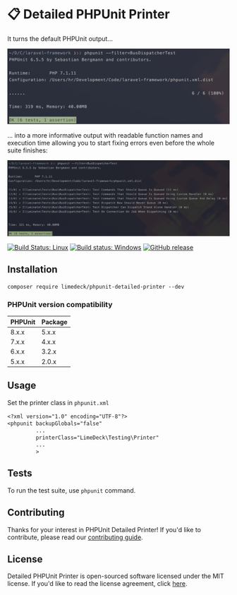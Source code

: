 # 📋 Detailed PHPUnit Printer

It turns the default PHPUnit output...

![default-printer](./screenshots/phpunit-default.png "Default PHPUnit output.")

... into a more informative output with readable function names and execution time allowing you to start fixing errors even before the whole suite finishes:

![detailed-printer](./screenshots/phpunit-pretty.png "PHPUnit output with this printer.")

[![Build Status: Linux](https://travis-ci.org/LimeDeck/phpunit-detailed-printer.svg?branch=master)](https://travis-ci.org/LimeDeck/phpunit-detailed-printer)
[![Build status: Windows](https://ci.appveyor.com/api/projects/status/656nmj6oxbnq4sri/branch/master?svg=true)](https://ci.appveyor.com/project/HRcc/phpunit-detailed-printer/branch/master)
[![GitHub release](https://img.shields.io/github/release/LimeDeck/phpunit-detailed-printer.svg)](https://github.com/limedeck/phpunit-detailed-printer)

## Installation

```
composer require limedeck/phpunit-detailed-printer --dev
```

### PHPUnit version compatibility

 PHPUnit  | Package
:---------|:----------
 8.x.x    | 5.x.x
 7.x.x    | 4.x.x
 6.x.x    | 3.2.x
 5.x.x    | 2.0.x


## Usage

Set the printer class in `phpunit.xml`

```
<?xml version="1.0" encoding="UTF-8"?>
<phpunit backupGlobals="false"
         ...
         printerClass="LimeDeck\Testing\Printer"
         ...
         >
```

## Tests
To run the test suite, use `phpunit` command.

## Contributing
Thanks for your interest in PHPUnit Detailed Printer! If you'd like to contribute, please read our [contributing guide](CONTRIBUTING.md).

## License

Detailed PHPUnit Printer is open-sourced software licensed under the MIT license. If you'd like to read the license agreement, click [here](LICENSE).
